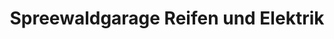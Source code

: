---
title: "Spreewaldgarage Reifen und Elektrik"
url: /luebbenau-spreewald/spreewaldgarage-reifen-und-elektrik/
shop: Autowerkstatt
---